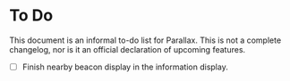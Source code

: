 # To Do

This document is an informal to-do list for Parallax. This is not a complete changelog, nor is it an official declaration of upcoming features.

- [ ] Finish nearby beacon display in the information display.

